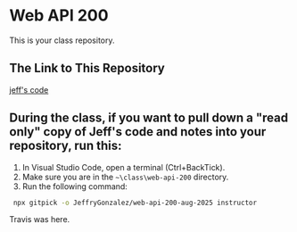 # Web API 200

This is your class repository.

## The Link to This Repository

[jeff's code](https://github.com/JeffryGonzalez/web-api-200-aug-2025)


## During the class, if you want to pull down a "read only" copy of Jeff's code and notes into your repository, run this:

1. In Visual Studio Code, open a terminal (Ctrl+BackTick). 
2. Make sure you are in the `~\class\web-api-200` directory.
3. Run the following command:

```bash
 npx gitpick -o JeffryGonzalez/web-api-200-aug-2025 instructor
```
Travis was here.